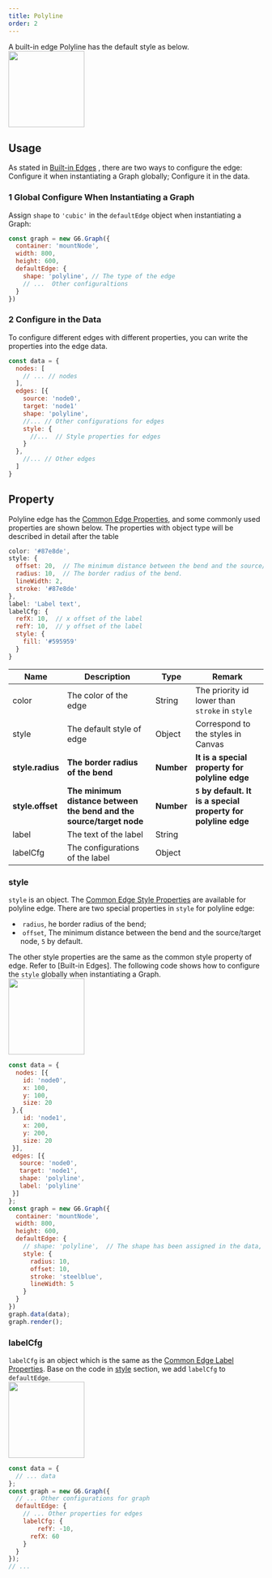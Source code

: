 ```yaml
---
title: Polyline
order: 2
---
```


A built-in edge Polyline has the default style as below.<br />
<img src='https://gw.alipayobjects.com/mdn/rms_f8c6a0/afts/img/A*aRHcQZStrPgAAAAAAAAAAABkARQnAQ' width=150/>


## Usage
As stated in [Built-in Edges](/en/docs/manual/middle/elements/edges/defaultEdge) , there are two ways to configure the edge: Configure it when instantiating a Graph globally; Configure it in the data.


### 1 Global Configure When Instantiating a Graph
Assign `shape` to `'cubic'` in the `defaultEdge` object when instantiating a Graph:
```javascript
const graph = new G6.Graph({
  container: 'mountNode',
  width: 800,
  height: 600,
  defaultEdge: {
    shape: 'polyline', // The type of the edge
    // ...  Other configuraltions
  }
})
```


### 2 Configure in the Data
To configure different edges with different properties, you can write the properties into the edge data.
```javascript
const data = {
  nodes: [
    // ... // nodes
  ],
  edges: [{
    source: 'node0',
    target: 'node1'
    shape: 'polyline',
    //... // Other configurations for edges
    style: {
      //...  // Style properties for edges
    }
  },
    //... // Other edges
  ]
}
```


## Property
Polyline edge has the [Common Edge Properties](/en/docs/manual/middle/elements/edges/defaultEdge/#the-common-property), and some commonly used properties are shown below. The properties with object type will be described in detail after the table

```javascript
color: '#87e8de',
style: {
  offset: 20,  // The minimum distance between the bend and the source/target node
  radius: 10,  // The border radius of the bend.
  lineWidth: 2,
  stroke: '#87e8de'
},
label: 'Label text',
labelCfg: {
  refX: 10,  // x offset of the label
  refY: 10,  // y offset of the label
  style: {
    fill: '#595959'
  }
}
```

| Name | Description | Type | Remark |
| --- | --- | --- | --- |
| color | The color of the edge | String | The priority id lower than `stroke` in `style` |
| style | The default style of edge | Object | Correspond to the styles in Canvas |
| **style.radius** | **The border radius of the bend** | **Number** | **It is a special property for polyline edge** |
| **style.offset** | **The minimum distance between the bend and the source/target node** | **Number** | **`5` by default. It is a special property for polyline edge** |
| label | The text of the label | String |  |
| labelCfg | The configurations of the label | Object |  |


### style
`style` is an object. The [Common Edge Style Properties](/en/docs/manual/middle/elements/edges/defaultEdge/#style) are available for polyline edge. There are two special properties in `style` for polyline edge:

-  `radius`, he border radius of the bend;
-  `offset`, The minimum distance between the bend and the source/target node, `5` by default.

The other style properties are the same as the common style property of edge. Refer to [Built-in Edges].
The following code shows how to configure the `style` globally when instantiating a Graph.<br />
<img src='https://gw.alipayobjects.com/mdn/rms_f8c6a0/afts/img/A*SzMGQ70SLwEAAAAAAAAAAABkARQnAQ' width=150/>
```javascript
const data = {
  nodes: [{
    id: 'node0',
    x: 100,
    y: 100,
    size: 20
 },{
    id: 'node1',
    x: 200,
    y: 200,
    size: 20
 }],
 edges: [{
   source: 'node0',
   target: 'node1',
   shape: 'polyline',
   label: 'polyline'
 }]
};
const graph = new G6.Graph({
  container: 'mountNode',
  width: 800,
  height: 600,
  defaultEdge: {
    // shape: 'polyline',  // The shape has been assigned in the data, we do not have to define it any more
    style: {
      radius: 10,
      offset: 10,
      stroke: 'steelblue',
      lineWidth: 5
    }
  }
})
graph.data(data);
graph.render();
```


### labelCfg
`labelCfg` is an object which is the same as the [Common Edge Label Properties](/en/docs/manual/middle/elements/edges/defaultEdge/#label-and-labelcfg).
Base on the code in [style](#style) section, we add `labelCfg` to `defaultEdge`.<br />
<img src='https://gw.alipayobjects.com/mdn/rms_f8c6a0/afts/img/A*HT4OTobglpoAAAAAAAAAAABkARQnAQ' width=150/>
```javascript
const data = {
  // ... data
};
const graph = new G6.Graph({
  // ... Other configurations for graph
  defaultEdge: {
    // ... Other properties for edges
    labelCfg: {
    	refY: -10,
      refX: 60
    }
  }
});
// ...
```
